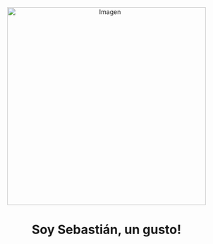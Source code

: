 <div align="center">
    <img src="https://www.computersciencedegreehub.com/wp-content/uploads/2023/02/shutterstock_535124956-scaled.jpg" width="450px" alt="Imagen">
    <h1 align="center">Soy Sebastián, un gusto!</h1>
</div>

